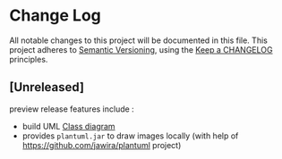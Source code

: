 # Change Log

All notable changes to this project will be documented in this file.
This project adheres to [Semantic Versioning](http://semver.org/),
using the [Keep a CHANGELOG](http://keepachangelog.com) principles.

## [Unreleased]

preview release features include :

* build UML [Class diagram](https://en.wikipedia.org/wiki/Class_diagram)
* provides `plantuml.jar` to draw images locally (with help of https://github.com/jawira/plantuml project)
